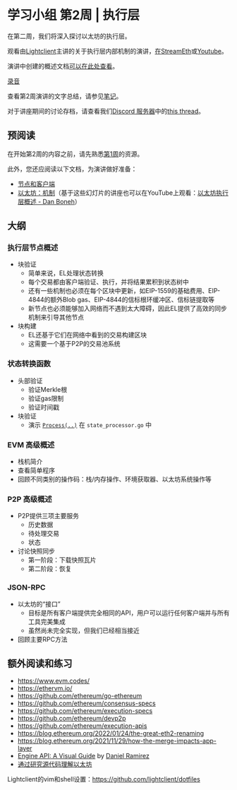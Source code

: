 # 学习小组 第2周 | 执行层

在第二周，我们将深入探讨以太坊的执行层。

观看由[Lightclient](https://github.com/lightclient)主讲的关于执行层内部机制的演讲，[在StreamEth](https://streameth.org/watch?event=&session=65dcdef0a6d370a1ab326de1)或[Youtube](https://www.youtube.com/watch?v=pniTkWo70OY)。

演讲中创建的概述文档[可以在此处查看](https://github.com/eth-protocol-fellows/protocol-studies/blob/main/docs/eps/presentations/week2_notes.md?plain=1)。

[录音](https://streameth.org/embed/?playbackId=70f6rq6un48dy74q&vod=true&streamId=&playerName=Execution+Layer+Overview+%7C+lightclient+%7C+Week+2 ':include :type=iframe width=100% height=520 frameborder="0" allow="fullscreen" allowfullscreen')

查看第2周演讲的文字总结，请参见[笔记](https://ab9jvcjkej.feishu.cn/docx/BRDdd8kP9o00a2x6F4scRo0fnJh)。

对于讲座期间的讨论存档，请查看我们[Discord 服务器](https://discord.gg/epfsg)中的[this thread](https://discord.com/channels/1205546645496795137/1210292746817110027/1210292751158222848)。

## 预阅读

在开始第2周的内容之前，请先熟悉[第1周](/eps/week1.md)的资源。

此外，您还应阅读以下文档，为演讲做好准备：
* [节点和客户端](https://ethereum.org/developers/docs/nodes-and-clients)
* [以太坊：机制](https://cs251.stanford.edu/lectures/lecture7.pdf)（基于这些幻灯片的讲座也可以在YouTube上观看：[以太坊执行层概述 - Dan Boneh](https://www.youtube.com/watch?v=7sxBjSfmROc)）

## 大纲

### 执行层节点概述
* 块验证
    * 简单来说，EL处理状态转换
    * 每个交易都由客户端验证、执行，并将结果累积到状态树中
    * 还有一些机制也必须在每个区块中更新，如EIP-1559的基础费用、EIP-4844的额外Blob gas、EIP-4844的信标根环缓冲区、信标链提取等
    * 新节点也必须能够加入网络而不遇到太大障碍，因此EL提供了高效的同步机制来引导其他节点
* 块构建
    * EL还基于它们在网络中看到的交易构建区块
    * 这需要一个基于P2P的交易池系统

### 状态转换函数
* 头部验证
    * 验证Merkle根
    * 验证gas限制
    * 验证时间戳
* 块验证
    * 演示 [`Process(..)`](https://github.com/ethereum/go-ethereum/blob/master/core/state_processor.go#L60) 在 `state_processor.go` 中

### EVM 高级概述
* 栈机简介
* 查看简单程序
* 回顾不同类别的操作码：栈/内存操作、环境获取器、以太坊系统操作等

### P2P 高级概述
* P2P提供三项主要服务
    * 历史数据
    * 待处理交易
    * 状态
* 讨论快照同步
    * 第一阶段：下载快照瓦片
    * 第二阶段：恢复

### JSON-RPC
* 以太坊的“接口”
    * 目标是所有客户端提供完全相同的API，用户可以运行任何客户端并与所有工具完美集成
    * 虽然尚未完全实现，但我们已经相当接近
* 回顾主要RPC方法

## 额外阅读和练习

- https://www.evm.codes/
- https://ethervm.io/
- https://github.com/ethereum/go-ethereum
- https://github.com/ethereum/consensus-specs
- https://github.com/ethereum/execution-specs
- https://github.com/ethereum/devp2p
- https://github.com/ethereum/execution-apis
- https://blog.ethereum.org/2022/01/24/the-great-eth2-renaming
- https://blog.ethereum.org/2021/11/29/how-the-merge-impacts-app-layer
- [Engine API: A Visual Guide](https://hackmd.io/@danielrachi/engine_api) by [Daniel Ramirez](https://hackmd.io/@danielrachi)
- [通过研究源代码理解以太坊](https://gisli.hamstur.is/2020/08/understanding-ethereum-by-studying-the-source-code/)

Lightclient的vim和shell设置：https://github.com/lightclient/dotfiles

